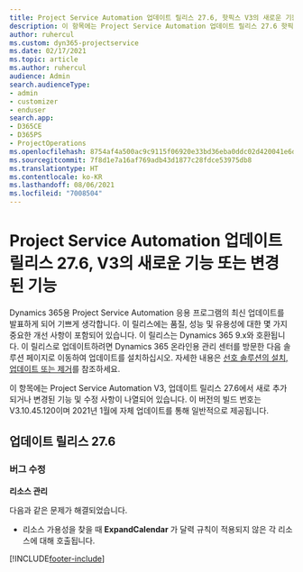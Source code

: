 ```yaml
---
title: Project Service Automation 업데이트 릴리스 27.6, 핫픽스 V3의 새로운 기능 또는 변경된 기능
description: 이 항목에는 Project Service Automation 업데이트 릴리스 27.6 핫픽스, V3에서 사용할 수 있는 기능 및 수정 사항이 나열되어 있습니다.
author: ruhercul
ms.custom: dyn365-projectservice
ms.date: 02/17/2021
ms.topic: article
ms.author: ruhercul
audience: Admin
search.audienceType:
- admin
- customizer
- enduser
search.app:
- D365CE
- D365PS
- ProjectOperations
ms.openlocfilehash: 8754af4a500ac9c9115f06920e33bd36eba0ddc02d420041e6d8415eecc8de50
ms.sourcegitcommit: 7f8d1e7a16af769adb43d1877c28fdce53975db8
ms.translationtype: HT
ms.contentlocale: ko-KR
ms.lasthandoff: 08/06/2021
ms.locfileid: "7008504"
---
```

# <a name="whats-new-or-changed-in-project-service-automation-update-release-276-v3"></a>Project Service Automation 업데이트 릴리스 27.6, V3의 새로운 기능 또는 변경된 기능

Dynamics 365용 Project Service Automation 응용 프로그램의 최신 업데이트를 발표하게 되어 기쁘게 생각합니다. 이 릴리스에는 품질, 성능 및 유용성에 대한 몇 가지 중요한 개선 사항이 포함되어 있습니다. 이 릴리스는 Dynamics 365 9.x와 호환됩니다. 이 릴리스로 업데이트하려면 Dynamics 365 온라인용 관리 센터를 방문한 다음 솔루션 페이지로 이동하여 업데이트를 설치하십시오. 자세한 내용은 [선호 솔루션의 설치, 업데이트 또는 제거](/power-platform/admin/install-remove-preferred-solution)를 참조하세요.

이 항목에는 Project Service Automation V3, 업데이트 릴리스 27.6에서 새로 추가되거나 변경된 기능 및 수정 사항이 나열되어 있습니다. 이 버전의 빌드 번호는 V3.10.45.120이며 2021년 1월에 자체 업데이트를 통해 일반적으로 제공됩니다.

## <a name="update-release-276"></a>업데이트 릴리스 27.6

### <a name="bug-fixes"></a>버그 수정


**리소스 관리**

다음과 같은 문제가 해결되었습니다.

- 리소스 가용성을 찾을 때 **ExpandCalendar** 가 달력 규칙이 적용되지 않은 각 리소스에 대해 호출됩니다.


[!INCLUDE[footer-include](../includes/footer-banner.md)]